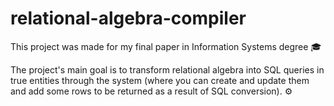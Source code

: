 # relational-algebra-compiler

This project was made for my final paper in Information Systems degree 🎓

The project's main goal is to transform relational algebra into SQL queries in true entities through the system 
(where you can create and update them and add some rows to be returned as a result of SQL conversion). ⚙️
